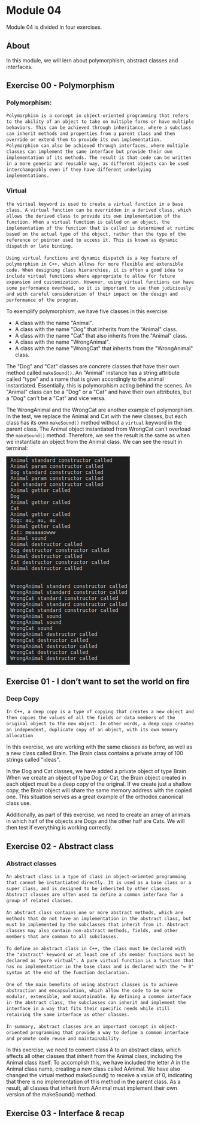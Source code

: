 # Module 04

Module 04 is divided in four exercises.

## About

In this module, we will lern about polymorphism, abstract classes and interfaces.


## Exercise 00 - Polymorphism


### Polymorphism: 
	Polymorphism is a concept in object-oriented programming that refers to the ability of an object to take on multiple forms or have multiple behaviors. This can be achieved through inheritance, where a subclass can inherit methods and properties from a parent class and then override or extend them to provide its own implementation. Polymorphism can also be achieved through interfaces, where multiple classes can implement the same interface but provide their own implementation of its methods. The result is that code can be written in a more generic and reusable way, as different objects can be used interchangeably even if they have different underlying implementations.

### Virtual
	the virtual keyword is used to create a virtual function in a base class. A virtual function can be overridden in a derived class, which allows the derived class to provide its own implementation of the function. When a virtual function is called on an object, the implementation of the function that is called is determined at runtime based on the actual type of the object, rather than the type of the reference or pointer used to access it. This is known as dynamic dispatch or late binding.

	Using virtual functions and dynamic dispatch is a key feature of polymorphism in C++, which allows for more flexible and extensible code. When designing class hierarchies, it is often a good idea to include virtual functions where appropriate to allow for future expansion and customization. However, using virtual functions can have some performance overhead, so it is important to use them judiciously and with careful consideration of their impact on the design and performance of the program.


To exemplify polymorphism, we have five classes in this exercise:
- A class with the name "Animal".
- A class with the name "Dog" that inherits from the "Animal" class.
- A class with the name "Cat" that also inherits from the "Animal" class.
- A class with the name "WrongAnimal".
- A class with the name "WrongCat" that inherits from the "WrongAnimal" class.

The "Dog" and "Cat" classes are concrete classes that have their own method called ```makeSound()```. An "Animal" instance has a string attribute called "type" and a name that is given accordingly to the animal instantiated. Essentially, this is polymorphism acting behind the scenes. An "Animal" class can be a "Dog" or a "Cat" and have their own attributes, but a "Dog" can't be a "Cat" and vice versa.

The WrongAnimal and the WrongCat are another example of polymorphism. In the test, we replace the Animal and Cat with the new classes, but each class has its own ```makeSound()``` method without a ```virtual``` keyword in the parent class. The Animal object instantiated from WrongCat can't overload the ```makeSound()``` method. Therefore, we see the result is the same as when we instantiate an object from the Animal class.
We can see the result in terminal:


![terminal.eg](images/cpp04_ex00.png)


## Exercise 01 - I don’t want to set the world on fire

### Deep Copy
	In C++, a deep copy is a type of copying that creates a new object and then copies the values of all the fields or data members of the original object to the new object. In other words, a deep copy creates an independent, duplicate copy of an object, with its own memory allocation

In this exercise, we are working with the same classes as before, as well as a new class called Brain. The Brain class contains a private array of 100 strings called "ideas".

In the Dog and Cat classes, we have added a private object of type Brain. When we create an object of type Dog or Cat, the Brain object created in each object must be a deep copy of the original. If we create just a shallow copy, the Brain object will share the same memory address with the copied one. This situation serves as a great example of the orthodox canonical class use.

Additionally, as part of this exercise, we need to create an array of animals in which half of the objects are Dogs and the other half are Cats. We will then test if everything is working correctly.


## Exercise 02 - Abstract class

### Abstract classes

	An abstract class is a type of class in object-oriented programming that cannot be instantiated directly. It is used as a base class or a super class, and is designed to be inherited by other classes. Abstract classes are often used to define a common interface for a group of related classes.

	An abstract class contains one or more abstract methods, which are methods that do not have an implementation in the abstract class, but must be implemented by the subclasses that inherit from it. Abstract classes may also contain non-abstract methods, fields, and other members that are common to all subclasses.

	To define an abstract class in C++, the class must be declared with the "abstract" keyword or at least one of its member functions must be declared as "pure virtual". A pure virtual function is a function that has no implementation in the base class and is declared with the "= 0" syntax at the end of the function declaration.

	One of the main benefits of using abstract classes is to achieve abstraction and encapsulation, which allow the code to be more modular, extensible, and maintainable. By defining a common interface in the abstract class, the subclasses can inherit and implement the interface in a way that fits their specific needs while still retaining the same interface as other classes.

	In summary, abstract classes are an important concept in object-oriented programming that provide a way to define a common interface and promote code reuse and maintainability.

In this exercise, we need to convert class A to an abstract class, which affects all other classes that inherit from the Animal class, including the Animal class itself. To accomplish this, we have included the letter A in the Animal class name, creating a new class called AAnimal. We have also changed the virtual method makeSound() to receive a value of 0, indicating that there is no implementation of this method in the parent class. As a result, all classes that inherit from AAnimal must implement their own version of the makeSound() method.

## Exercise 03 - Interface & recap
